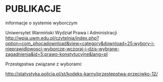# PUBLIKACJE 
informacje o systemie wyborczym

Uniwersytet Warmiński
Wydział Prawa i Administracji
http://wpia.uwm.edu.pl/czytelnia/index.php?option=com_phocadownload&view=category&download=25:wybory-i-nieprawidlowosci-wyborcze-wczoraj-i-dzis-wybrane-zagadnienia&id=5:prawo-konstytucyjne&lang=pl


Przestępstwa związane z wyborami:

http://statystyka.policja.pl/st/kodeks-karny/przestepstwa-przeciwko-12/
